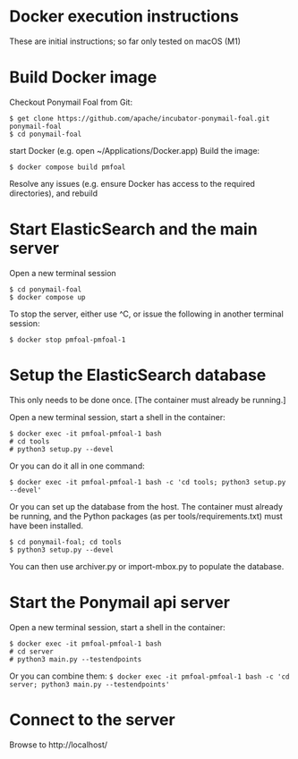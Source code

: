 Docker execution instructions
=============================

These are initial instructions; so far only tested on macOS (M1)

Build Docker image
==================
Checkout Ponymail Foal from Git:

```
$ get clone https://github.com/apache/incubator-ponymail-foal.git ponymail-foal
$ cd ponymail-foal
```

start Docker (e.g. open ~/Applications/Docker.app)
Build the image:

```$ docker compose build pmfoal```

Resolve any issues (e.g. ensure Docker has access to the required directories), and rebuild

Start ElasticSearch and the main server
=======================================

Open a new terminal session

```
$ cd ponymail-foal
$ docker compose up
```

To stop the server, either use ^C, or issue the following in another terminal session:

```$ docker stop pmfoal-pmfoal-1```

Setup the ElasticSearch database
================================

This only needs to be done once.
[The container must already be running.]

Open a new terminal session, start a shell in the container:
```
$ docker exec -it pmfoal-pmfoal-1 bash
# cd tools
# python3 setup.py --devel
```

Or you can do it all in one command:

```$ docker exec -it pmfoal-pmfoal-1 bash -c 'cd tools; python3 setup.py --devel'```

Or you can set up the database from the host.
The container must already be running, and the Python packages (as per tools/requirements.txt)
must have been installed.

```
$ cd ponymail-foal; cd tools
$ python3 setup.py --devel
```

You can then use archiver.py or import-mbox.py to populate the database.

Start the Ponymail api server
=============================

Open a new terminal session, start a shell in the container:

```
$ docker exec -it pmfoal-pmfoal-1 bash
# cd server
# python3 main.py --testendpoints
```

Or you can combine them:
```$ docker exec -it pmfoal-pmfoal-1 bash -c 'cd server; python3 main.py --testendpoints'```

Connect to the server
=====================

Browse to http://localhost/
